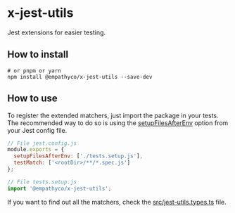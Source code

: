 # x-jest-utils

Jest extensions for easier testing.

## How to install

```
# or pnpm or yarn
npm install @empathyco/x-jest-utils --save-dev
```

## How to use

To register the extended matchers, just import the package in your tests. The recommended way to do
so is using the [setupFilesAfterEnv](https://jestjs.io/docs/configuration#setupfilesafterenv-array)
option from your Jest config file.

```js
// File jest.config.js
module.exports = {
  setupFilesAfterEnv: ['./tests.setup.js'],
  testMatch: ['<rootDir>/**/*.spec.js']
};
```

```js
// File tests.setup.js
import '@empathyco/x-jest-utils';
```

If you want to find out all the matchers, check the
[src/jest-utils.types.ts](src/jest-utils.types.ts) file.
